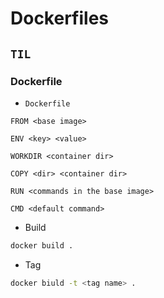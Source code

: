# Dockerfiles

## `TIL`

### Dockerfile

-   `Dockerfile`

```docker
FROM <base image>

ENV <key> <value>

WORKDIR <container dir>

COPY <dir> <container dir>

RUN <commands in the base image>

CMD <default command>
```

-   Build

```bash
docker build .
```

-   Tag

```bash
docker biuld -t <tag name> .
```
